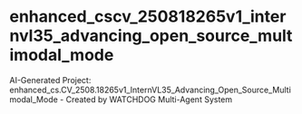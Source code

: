 # enhanced_cscv_250818265v1_internvl35_advancing_open_source_multimodal_mode
AI-Generated Project: enhanced_cs.CV_2508.18265v1_InternVL35_Advancing_Open_Source_Multimodal_Mode - Created by WATCHDOG Multi-Agent System
